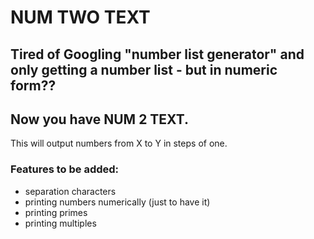 # NUM TWO TEXT
## Tired of Googling "number list generator" and only getting a number list - but in numeric form??
## Now you have NUM 2 TEXT.

This will output numbers from X to Y in steps of one.

### Features to be added:
- separation characters
- printing numbers numerically (just to have it)
- printing primes
- printing multiples
